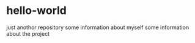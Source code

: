 # hello-world
just anothor repository
some information about myself
some information about the project
